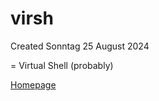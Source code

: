 # virsh
Created Sonntag 25 August 2024

= Virtual Shell (probably)

[Homepage](https://www.libvirt.org/manpages/virsh.html)


